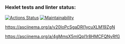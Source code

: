 ### Hexlet tests and linter status:

[![Actions Status](https://github.com/krokojabba/frontend-project-44/workflows/hexlet-check/badge.svg)](https://github.com/krokojabba/frontend-project-44/actions)
[![Maintainability](https://api.codeclimate.com/v1/badges/3947d3ca71d6f9ec5382/maintainability)](https://codeclimate.com/github/krokojabba/frontend-project-44/maintainability)

https://asciinema.org/a/y20IoPcSgaDRI1ycuXLM19ZgN

https://asciinema.org/a/4gMmsX5mlQpl1r8HMCFQNyRfG
